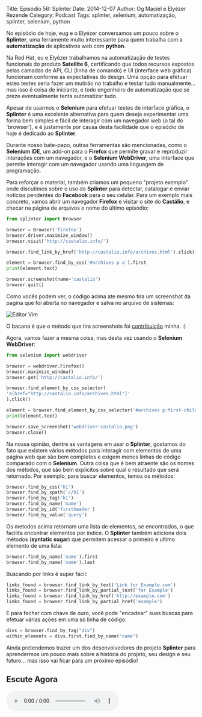 Title: Episódio 56: Splinter
Date: 2014-12-07
Author: Og Maciel e Elyézer Rezende
Category: Podcast
Tags: splinter, selenium, automatização, splinter, selenium, python

No episódio de hoje, eug e o Elyézer conversamos um pouco sobre o **Splinter**, uma ferramente muito interessante para quem trabalha com a **automatização** de aplicativos web com **python**.

Na Red Hat, eu e Elyézer trabalhamos na automatização de testes funcionais do produto **Satellite 6**, certificando que todos recursos expostos pelas camadas de API, CLI (linha de comando) e UI (interface web gráfica) funcionam conforme as expectativas do design. Uma opção para efetuar estes testes seria fazer um mutirão no trabalho e testar tudo manualmente... mas isso é coisa de iniciante, e todo engenheiro de automatização que se preze eventualmente tenta automatizar tudo.

Apesar de usarmos o **Selenium** para efetuar testes de interface gráfica, o **Splinter** é uma excelente alternativa para quem deseja experimentar uma forma bem simples e fácil de interagir com um navegador web (o tal do 'browser'), e é justamente por causa desta facilidade que o episódio de hoje é dedicado ao **Splinter**.

Durante nosso bate-papo, outras ferramentas são mencionadas, como o **Selenium IDE**, um add-on para o **Firefox** que permite gravar e reproduzir interações com um navegador, e o **Selenium WebDriver**, uma interface que permite interagir com um navegador usando uma linguagem de programação.

Para reforçar o material, também criamos um pequeno "projeto exemplo" onde discutimos sobre o uso do **Splinter** para detectar, catalogar e enviar notícias pendentes do **Facebook** para o seu celular. Para um exemplo mais concreto, vamos abrir um navegador **Firefox** e visitar o site do **Castálio**, e checar na página de arquivos o nome do último episódio:

```python
from splinter import Browser

browser = Browser('firefox')
browser.driver.maximize_window()
browser.visit('http://castalio.info/')

browser.find_link_by_href('http://castalio.info/archives.html').click()

element = browser.find_by_css('#archives p a').first
print(element.text)

browser.screenshot(name='castalio')
browser.quit()
```

Como vocês podem ver, o código acima ate mesmo tira um screenshot da pagina que foi aberta no navegador e salva no arquivo de sistemas:

![Editor Vim]({filename}/images/castalio5FkGWm.png)

O bacana é que o método que tira screenshots foi [contribuição](https://github.com/cobrateam/splinter/commit/9913fbb236455fdd94aaa06317536a74c4cd780a) minha. :)

Agora, vamos fazer a mesma coisa, mas desta vez usando o **Selenium WebDriver**:

```python
from selenium import webdriver

browser = webdriver.Firefox()
browser.maximize_window()
browser.get('http://castalio.info/')

browser.find_element_by_css_selector(
'a[href="http://castalio.info/archives.html"]'
).click()

element = browser.find_element_by_css_selector('#archives p:first-child a')
print(element.text)

browser.save_screenshot('webdriver-castalio.png')
browser.close()
```

Na nossa opinião, dentre as vantagens em usar o **Splinter**, gostamos do fato que existem vários métodos para interagir com elementos de uma página web que são bem completos e exigem menos linhas de código comparado com o **Selenium**. Outra coisa que é bem atraente são os nomes dos métodos, que são bem explícitos sobre qual o resultado que será retornado. Por exemplo, para buscar elementos, temos os métodos:

```python
browser.find_by_css('h1')
browser.find_by_xpath('//h1')
browser.find_by_tag('h1')
browser.find_by_name('name')
browser.find_by_id('firstheader')
browser.find_by_value('query')
```

Os metodos acima retornam uma lista de elementos, se encontrados, o que facilita encontrar elementos por índice. O **Splinter** também adiciona dois métodos (**syntatic sugar**) que permitem acessar o primeiro e ultimo elemento de uma lista:

```python
browser.find_by_name('name').first
browser.find_by_name('name').last
```

Buscando por links é super fácil:

```python
links_found = browser.find_link_by_text('Link for Example.com')
links_found = browser.find_link_by_partial_text('for Example')
links_found = browser.find_link_by_href('http://example.com')
links_found = browser.find_link_by_partial_href('example')
```

E para fechar com chave de ouro, você pode "encadear" suas buscas para efetuar várias ações em uma só linha de código:

```python
divs = browser.find_by_tag("div")
within_elements = divs.first.find_by_name("name")
```

Ainda pretendemos trazer um dos desenvolvedores do projeto **Splinter** para aprendermos um pouco mais sobre a história do projeto, seu design e seu futuro... mas isso vai ficar para um próximo episódio!

Escute Agora
--------------

<audio title="MP3" src="http://bit.ly/episodio-56-mp3" controls="controls">

Download
--------

* [MP3](http://bit.ly/episodio-56-mp3)
* [Ogg](http://bit.ly/episodio-56-ogg)
* [M4A](http://bit.ly/episodio-56-m4a)

Links
-----

* [Splinter](http://splinter.cobrateam.info/en/latest/)
* [Selenium](http://docs.seleniumhq.org/)
* [Selenium IDE](http://docs.seleniumhq.org/projects/ide/)
* [Selenium WebDriver](http://docs.seleniumhq.org/projects/webdriver/)
* [Satellite 6](https://www.youtube.com/watch?v=BlNl7BJTUBs&list=PLcvmpY7C1j8l2rizvq7HLxLxX2fZioEuw)


***Música**: [Ain't Gonna Give Jelly
Roll](http://freemusicarchive.org/music/Red_Hook_Ramblers/Live__WFMU_on_Antique_Phonograph_Music_Program_with_MAC_Feb_8_2011/Red_Hook_Ramblers_-_12_-_Aint_Gonna_Give_Jelly_Roll)
by [Red Hook Ramblers](http://www.redhookramblers.com/) is licensed under a Creative Commons
Attribution-NonCommercial-NoDerivatives (aka Music Sharing) License.

